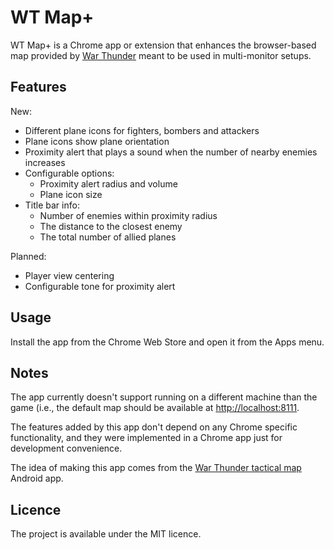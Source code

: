 WT Map+
=======

WT Map+ is a Chrome app or extension that enhances the browser-based
map provided by [War Thunder](http://warthunder.com/) meant to be used
in multi-monitor setups.

Features
--------

New:

 * Different plane icons for fighters, bombers and attackers
 * Plane icons show plane orientation
 * Proximity alert that plays a sound when the number of nearby enemies increases
 * Configurable options:
   * Proximity alert radius and volume 
   * Plane icon size
 * Title bar info:
   * Number of enemies within proximity radius
   * The distance to the closest enemy
   * The total number of allied planes

Planned:

 * Player view centering
 * Configurable tone for proximity alert

Usage
-----

Install the app from the Chrome Web Store and open it from the Apps menu.

Notes
-----

The app currently doesn't support running on a different machine 
than the game (i.e., the default map should be available at 
[http://localhost:8111](http://localhost:8111).

The features added by this app don't depend on any Chrome specific
functionality, and they were implemented in a Chrome app  just for 
development convenience.

The idea of making this app comes from the
[War Thunder tactical map](https://play.google.com/store/apps/details?id=net.junkcode.warthundertacticalmap)
Android app.

Licence
-------

The project is available under the MIT licence.